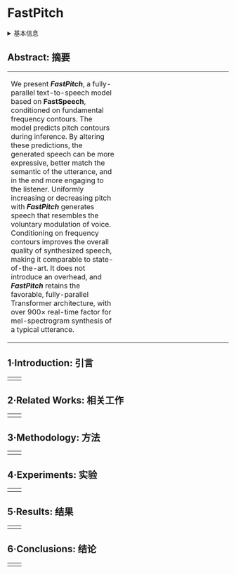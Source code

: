 # FastPitch

<details>
<summary>基本信息</summary>

- 标题: "FastPitch: Parallel Text-to-speech with Pitch Prediction"
- 作者:
  - 01 Adrian Lancucki (NVIDIA)
- 链接:
  - [ArXiv](https://arxiv.org/abs/2006.06873)
  - [Publication](https://doi.org/10.1109/ICASSP39728.2021.9413889)
  - [Github](https://github.com/NVIDIA/DeepLearningExamples/tree/master/PyTorch/SpeechSynthesis/FastPitch)
  - [Demo](https://fastpitch.github.io/)
- 文件:
  - [ArXiv](_PDF/2006.06873v2__FastPitch__Parallel_TTS_with_Pitch_Prediction.pdf)
  - [Publication](_PDF/2006.06873p0__FastPitch__ICASSP2021.pdf)

</details>

## Abstract: 摘要

<table><tr><td width="50%">

We present ***FastPitch***, a fully-parallel text-to-speech model based on **FastSpeech**, conditioned on fundamental frequency contours.
The model predicts pitch contours during inference.
By altering these predictions, the generated speech can be more expressive, better match the semantic of the utterance, and in the end more engaging to the listener.
Uniformly increasing or decreasing pitch with ***FastPitch*** generates speech that resembles the voluntary modulation of voice.
Conditioning on frequency contours improves the overall quality of synthesized speech, making it comparable to state-of-the-art.
It does not introduce an overhead, and ***FastPitch*** retains the favorable, fully-parallel Transformer architecture, with over 900× real-time factor for mel-spectrogram synthesis of a typical utterance.

</td><td>

</td></tr></table>

## 1·Introduction: 引言

<table><tr><td width="50%">

</td></tr></table>

## 2·Related Works: 相关工作

<table><tr><td width="50%">

</td></tr></table>

## 3·Methodology: 方法

<table><tr><td width="50%">

</td></tr></table>

## 4·Experiments: 实验

<table><tr><td width="50%">

</td></tr></table>

## 5·Results: 结果

<table><tr><td width="50%">

</td></tr></table>

## 6·Conclusions: 结论

<table><tr><td width="50%">

</td></tr></table>
